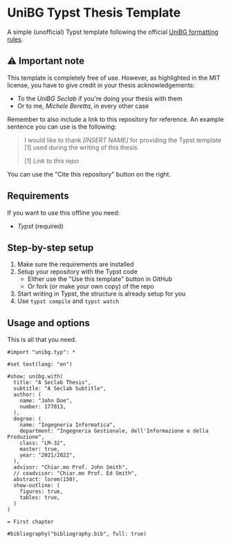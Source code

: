 # UniBG Typst Thesis Template

A simple (unofficial) Typst template following the official
[UniBG formatting rules](https://www.unibg.it/studiare/frequentare/laurearsi/frontespizi).

## :warning: Important note

This template is completely free of use.
However, as highlighted in the MIT license, you have to give credit in your thesis
acknowledgements:
- To the *UniBG Seclab* if you're doing your thesis with them
- Or to me, *Michele Beretta*, in every other case

Remember to also include a link to this repository for reference.
An example sentence you can use is the following:

> I would like to thank *[INSERT NAME]* for providing the Typst template [1] used
> during the writing of this thesis.
>
> [1] *Link to this repo*

You can use the "Cite this repository" button on the right.

## Requirements

If you want to use this offline you need:

- *Typst* (required)

## Step-by-step setup

1. Make sure the requirements are installed
2. Setup your repository with the Typst code
   - Either use the "Use this template" button in GitHub
   - Or fork (or make your own copy) of the repo
3. Start writing in Typst, the structure is already setup for you
4. Use `typst compile` and `typst watch`

## Usage and options

This is all that you need.

```typst
#import "unibg.typ": *

#set text(lang: "en")

#show: unibg.with(
  title: "A Seclab Thesis",
  subtitle: "A Seclab Subtitle",
  author: (
    name: "John Doe",
    number: 177013,
  ),
  degree: (
    name: "Ingegneria Informatica",
    department: "Ingegneria Gestionale, dell'Informazione e della Produzione",
    class: "LM-32",
    master: true,
    year: "2021/2022",
  ),
  advisor: "Chiar.mo Prof. John Smith",
  // coadvisor: "Chiar.mo Prof. Ed Smith",
  abstract: lorem(150),
  show-outline: (
    figures: true,
    tables: true,
  )
)

= First chapter

#bibliography("bibliography.bib", full: true)
```
